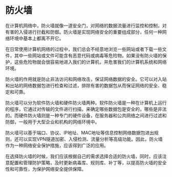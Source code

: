 # 防火墙

在计算机网络中，防火墙就像一道安全门，对网络的数据流量进行监控和控制，对有害的入侵进行拦截和防御。防火墙是实现网络安全的重要组成部分，任何一种网络环境中基本上都离不开它。

在日常使用计算机网络的过程中，我们总会不经意地浏览一些网站或者下载一些文件，其中一些网站或文件可能含有恶意代码或病毒等危险物。如果没有防火墙的保护，这些危险物就会很容易地进入我们的计算机，并危害我们的计算机系统和网络环境。

防火墙的作用就是防止非法访问和网络攻击，保证网络数据的安全。它可以对入站和出站的网络数据包进行检查和过滤，排除有害的数据包从而保证网络的安全、稳定和可靠。

防火墙可以分为软件防火墙和硬件防火墙两种。软件防火墙是一种在计算机上运行的程序，它通过对传输的文件进行扫描，来确定哪些数据包是安全的，哪些是非法的。而硬件防火墙则是一种专门的硬件设备，在服务器和公共网络之间进行过滤和防御，一般用于大型企业和机构的网络环境中。

防火墙可以基于端口、协议、IP地址、MAC地址等信息控制网络数据包进出规则，还可以实现VPN隧道加密、入侵检测、流量分析等高级功能。因此，防火墙作为一种网络安全保护措施，应该得到广泛的应用。

在选择防火墙的时候，我们应该根据自己的需求选择合适的防火墙，同时，应该注意配置和管理防护策略，及时更新病毒库、规则库、补丁等，以提高防火墙的安全性和可靠性，为保护网络安全提供保障。